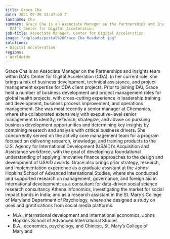 ```yaml
---
title: Grace Cha
date: 2021-07-26 13:47:00 Z
lastname: Cha
summary: Grace Cha is an Associate Manager on the Partnerships and Insights team within
  DAI’s Center for Digital Acceleration
job-title: Associate Manager, Center for Digital Acceleration
image: "/uploads/portal%20Grace_Cha_Headshot.jpg"
solutions:
- Digital Acceleration
regions:
- Worldwide
---
```


Grace Cha is an Associate Manager on the Partnerships and Insights team within DAI’s Center for Digital Acceleration (CDA). In her current role, she brings a mix of business development, technical assistance, and project management expertise for CDA client projects. Prior to joining DAI, Grace held a number of business development and project management roles for global health projects, with cross-cutting experience in leadership training and development, business process improvement, and operations management. She was most recently a senior manager at Chemonics, where she collaborated extensively with executive-level senior management to identify, research, strategize, and advise on pursuing business development opportunities and determining key insights by combining research and analysis with critical business drivers. She concurrently served on the activity core management team for a program focused on delivering research, knowledge, and training products to the U.S. Agency for International Development (USAID)’s Acquisition and Assistance workforce, with the goal of developing a foundational understanding of applying innovative finance approaches to the design and development of USAID awards. Grace also brings prior strategy, research, and implementation experience as a graduate assistant at the Johns Hopkins School of Advanced International Studies, where she conducted and supported research on management, governance, and foreign aid in international development; as a consultant for data-driven social science research consultancy Athena Infonomics, investigating the market for social impact bonds in India; and as a research assistant in the St. Mary’s College of Maryland Department of Psychology, where she designed a study on uses and gratifications from social media platforms.
 
* M.A., international development and international economics, Johns Hopkins School of Advanced International Studies
* B.A., economics, psychology, and Chinese, St. Mary’s College of Maryland